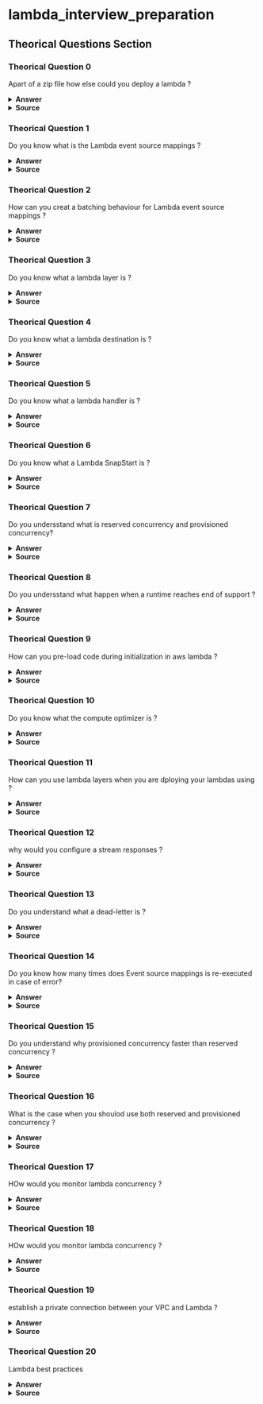 # lambda_interview_preparation

## Theorical Questions Section

### Theorical Question 0

Apart of a zip file how else could you deploy a lambda ?

<details><summary><b>Answer</b></summary>

A container image that is compatible with the Open Container Initiative (OCI) specification.

</details>

<details><summary><b>Source</b></summary>
https://docs.aws.amazon.com/lambda/latest/dg/getting-started.html#lambda-settingup-author

https://www.youtube.com/watch?v=TGQVXnrIljg
</details>


### Theorical Question 1

Do you know what is the Lambda event source mappings ?

<details><summary><b>Answer</b></summary>

An event source mapping is a Lambda resource that reads from an event source and invokes a Lambda function. You can use event source mappings to process items from a stream or queue in services that don't invoke Lambda functions directly. 

</details>

<details><summary><b>Source</b></summary>
https://docs.aws.amazon.com/lambda/latest/dg/invocation-eventsourcemapping.html
</details>


### Theorical Question 2
How can you creat a batching behaviour for Lambda event source mappings ?

<details><summary><b>Answer</b></summary>

Event source mappings read items from a target event source. By default, an event source mapping batches records together into a single payload that Lambda sends to your function. To fine-tune batching behavior, you can configure a batching window (MaximumBatchingWindowInSeconds) and a batch size (BatchSize). A batching window is the maximum amount of time to gather records into a single payload. 

For Kinesis, DynamoDB, and Amazon SQS event sources: The default batching window is 0 seconds. This means that Lambda sends batches to your function as quickly as possible. If you configure a MaximumBatchingWindowInSeconds, the next batching window begins as soon as the previous function invocation completes.

For Amazon MSK, self-managed Apache Kafka, and Amazon MQ event sources: The default batching window is 500 ms. You can configure MaximumBatchingWindowInSeconds to any value from 0 seconds to 300 seconds in increments of seconds. A batching window begins as soon as the first record arrives.

Note
Because you can only change MaximumBatchingWindowInSeconds in increments of seconds, you cannot revert back to the 500 ms default batching window after you have changed it. To restore the default batching window, you must create a new event source mapping.

</details>

<details><summary><b>Source</b></summary>
https://docs.aws.amazon.com/lambda/latest/dg/invocation-eventsourcemapping.html
</details>

### Theorical Question 3
Do you know what a lambda layer is ?

<details><summary><b>Answer</b></summary>

A Lambda layer is a .zip file archive that can contain additional code or other content. A layer can contain libraries, a custom runtime, data, or configuration files.

Layers provide a convenient way to package libraries and other dependencies that you can use with your Lambda functions. Using layers reduces the size of uploaded deployment archives and makes it faster to deploy your code. Layers also promote code sharing and separation of responsibilities so that you can iterate faster on writing business logic.

You can include up to five layers per function.

</details>

<details><summary><b>Source</b></summary>
https://docs.aws.amazon.com/lambda/latest/dg/gettingstarted-concepts.html#gettingstarted-concepts-layer
</details>

### Theorical Question 4
Do you know what a lambda destination is ?

<details><summary><b>Answer</b></summary>

A destination is an AWS resource where Lambda can send events from an asynchronous invocation. You can configure a destination for events that fail processing. Some services also support a destination for events that are successfully processed.
</details>

<details><summary><b>Source</b></summary>
https://docs.aws.amazon.com/lambda/latest/dg/gettingstarted-concepts.html#gettingstarted-concepts-destinations
</details>

### Theorical Question 5
Do you know what a lambda handler is ?

<details><summary><b>Answer</b></summary>

You tell Lambda the entry point to your function by defining a handler in the function configuration. The runtime passes in objects to the handler that contain the invocation event and the context, such as the function name and request ID.

When the handler finishes processing the first event, the runtime sends it another. The function's class stays in memory, so clients and variables that are declared outside of the handler method in initialization code can be reused. To save processing time on subsequent events, create reusable resources like AWS SDK clients during initialization. Once initialized, each instance of your function can process thousands of requests.

Your function also has access to local storage in the /tmp directory. The directory content remains when the execution environment is frozen, providing a transient cache that can be used for multiple invocations.
</details>

<details><summary><b>Source</b></summary>
https://docs.aws.amazon.com/lambda/latest/dg/foundation-progmodel.html
</details>

### Theorical Question 6
Do you know what a Lambda SnapStart is ?

<details><summary><b>Answer</b></summary>

When Lambda SnapStart is activated, the Init phase happens when you publish a function version. Lambda saves a snapshot of the memory and disk state of the initialized execution environment, persists the encrypted snapshot, and caches it for low-latency access. 
</details>

<details><summary><b>Source</b></summary>
https://docs.aws.amazon.com/lambda/latest/dg/foundation-progmodel.html
</details>

### Theorical Question 7
Do you undersstand what is reserved concurrency and provisioned concurrency?

<details><summary><b>Answer</b></summary>

To prevent a function from using too much concurrency, and to reserve a portion of your account's available concurrency for a function, use reserved concurrency. Reserved concurrency splits the pool of available concurrency into subsets. A function with reserved concurrency only uses concurrency from its dedicated pool.

To enable functions to scale without fluctuations in latency, use provisioned concurrency. For functions that take a long time to initialize, or that require extremely low latency for all invocations, provisioned concurrency enables you to pre-initialize instances of your function and keep them running at all times. Lambda integrates with Application Auto Scaling to support autoscaling for provisioned concurrency based on utilization.
</details>

<details><summary><b>Source</b></summary>
https://docs.aws.amazon.com/lambda/latest/dg/foundation-progmodel.html
</details>

### Theorical Question 8
Do you undersstand what happen when a runtime reaches end of support ?

<details><summary><b>Answer</b></summary>

Function invocations continue indefinitely after the runtime reaches end of support. However, AWS strongly recommends that you migrate functions to a supported runtime so that you continue to receive security patches and remain eligible for technical support

In almost all cases, the end-of-life date of a language version or operating system is known well in advance. The links below give end-of-life schedules for each language that Lambda supports as a managed runtime. In addition, Trusted Advisor includes a check that provides 120 days' notice of upcoming Lambda runtime end of support, and Lambda notifies you by email if you have functions using a runtime that is scheduled for end of support in the next 60 days.

</details>

<details><summary><b>Source</b></summary>
https://docs.aws.amazon.com/lambda/latest/dg/lambda-runtimes.html
</details>

### Theorical Question 9
How can you pre-load code during initialization in aws lambda ?

<details><summary><b>Answer</b></summary>

Lambda supports configuration-only ways to enable code to be pre-loaded during function initialization through the following language-specific environment variables:

JAVA_TOOL_OPTIONS – On Java, Lambda supports this environment variable to set additional command-line variables in Lambda. This environment variable allows you to specify the initialization of tools, specifically the launching of native or Java programming language agents using the agentlib or javaagent options. For more information, see JAVA_TOOL_OPTIONS environment variable.

NODE_OPTIONS – On Node.js 10x and above, Lambda supports this environment variable.

DOTNET_STARTUP_HOOKS – On .NET Core 3.1 and above, this environment variable specifies a path to an assembly (dll) that Lambda can use.

</details>

<details><summary><b>Source</b></summary>
https://docs.aws.amazon.com/lambda/latest/dg/runtimes-modify.html#runtimes-envvars
</details>

### Theorical Question 10
Do you know what the compute optimizer is ?

<details><summary><b>Answer</b></summary>

https://docs.aws.amazon.com/lambda/latest/dg/configuration-function-common.html#configuration-memory-optimization-accept

</details>

<details><summary><b>Source</b></summary>
https://docs.aws.amazon.com/lambda/latest/dg/configuration-function-common.html#configuration-memory-optimization-accept
</details>


### Theorical Question 11
How can you use lambda layers when you are dploying your lambdas using  ?

<details><summary><b>Answer</b></summary>

https://aws.amazon.com/blogs/compute/working-with-lambda-layers-and-extensions-in-container-images/

</details>

<details><summary><b>Source</b></summary>
https://aws.amazon.com/blogs/compute/working-with-lambda-layers-and-extensions-in-container-images/
</details>

### Theorical Question 12
why would you configure a stream responses ?

<details><summary><b>Answer</b></summary>

You can configure your Lambda function URLs to stream response payloads back to clients. Response streaming can benefit latency sensitive applications by improving time to first byte (TTFB) performance. This is because you can send partial responses back to the client as they become available. Additionally, you can use response streaming to build functions that return larger payload

</details>

<details><summary><b>Source</b></summary>
https://aws.amazon.com/blogs/compute/working-with-lambda-layers-and-extensions-in-container-images/
</details>

### Theorical Question 13
Do you understand what a dead-letter is ?

<details><summary><b>Answer</b></summary>

you can configure a standard Amazon SQS queue or standard Amazon SNS topic as a dead-letter queue for discarded events. For dead-letter queues, Lambda only sends the content of the event, without details about the response.

you can configure your function with a dead-letter queue to save discarded events for further processing. A dead-letter queue acts the same as an on-failure destination in that it is used when an event fails all processing attempts or expires without being processed. However, a dead-letter queue is part of a function's version-specific configuration, so it is locked in when you publish a version. On-failure destinations also support additional targets and include details about the function's response in the invocation record.

To reprocess events in a dead-letter queue, you can set it as an event source for your Lambda function. Alternatively, you can manually retrieve the events.

You can choose an Amazon SQS standard queue or Amazon SNS standard topic for your dead-letter queue.

</details>


<details><summary><b>Source</b></summary>
https://aws.amazon.com/blogs/compute/working-with-lambda-layers-and-extensions-in-container-images/
</details>

### Theorical Question 14
Do you know how many times does Event source mappings is re-executed in case of error?

<details><summary><b>Answer</b></summary>

Event source mappings that read from streams retry the entire batch of items. Repeated errors block processing of the affected shard until the error is resolved or the items expire. To detect stalled shards, you can monitor the Iterator Age metric.

For event source mappings that read from a queue, you determine the length of time between retries and destination for failed events by configuring the visibility timeout and redrive policy on the source queue. 

</details>


<details><summary><b>Source</b></summary>
https://docs.aws.amazon.com/lambda/latest/dg/invocation-retries.html
</details>


### Theorical Question 15
Do you understand why provisioned concurrency faster than reserved concurrency ?

<details><summary><b>Answer</b></summary>

You use reserved concurrency to define the maximum number of execution environments reserved for a Lambda function. However, none of these environments come pre-initialized. As a result, your function invocations may take longer because Lambda must first initialize the new environment before being able to use it to invoke your function. When Lambda has to initialize a new environment in order to carry out an invocation, this is known as a cold start. To mitigate cold starts, you can use provisioned concurrency.

</details>


<details><summary><b>Source</b></summary>
https://docs.aws.amazon.com/lambda/latest/dg/invocation-retries.html
</details>

### Theorical Question 16
What is the case when you shoulod use both reserved and provisioned concurrency ?

<details><summary><b>Answer</b></summary>

 In practice, you can set both provisioned concurrency and reserved concurrency on a function. You might do this if you had a function that handles a consistent load of invocations, but routinely sees spikes of traffic during the weekends.

</details>


<details><summary><b>Source</b></summary>
https://docs.aws.amazon.com/lambda/latest/dg/invocation-retries.html
</details>


### Theorical Question 17
HOw would you monitor lambda concurrency ?

<details><summary><b>Answer</b></summary>

https://docs.aws.amazon.com/lambda/latest/dg/monitoring-concurrency.html

</details>


<details><summary><b>Source</b></summary>
https://docs.aws.amazon.com/lambda/latest/dg/monitoring-concurrency.html
</details>


### Theorical Question 18
HOw would you monitor lambda concurrency ?

<details><summary><b>Answer</b></summary>

https://docs.aws.amazon.com/lambda/latest/dg/monitoring-concurrency.html

</details>


<details><summary><b>Source</b></summary>
https://docs.aws.amazon.com/lambda/latest/dg/monitoring-concurrency.html
</details>


### Theorical Question 19
establish a private connection between your VPC and Lambda ?

<details><summary><b>Answer</b></summary>

establish a private connection between your VPC and Lambda, create an interface VPC endpoint. Interface endpoints are powered by AWS PrivateLink.

Lambda purges idle connections over time, so you must use a keep-alive directive to maintain persistent connections. Attempting to reuse an idle connection when invoking a function results in a connection error. To maintain your persistent connection, use the keep-alive directive associated with your runtime

</details>


<details><summary><b>Source</b></summary>
https://docs.aws.amazon.com/lambda/latest/dg/configuration-vpc-endpoints.html
</details>

### Theorical Question 20
Lambda best practices

<details><summary><b>Answer</b></summary>

https://docs.aws.amazon.com/lambda/latest/dg/best-practices.html

</details>


<details><summary><b>Source</b></summary>
https://docs.aws.amazon.com/lambda/latest/dg/best-practices.html
</details>
